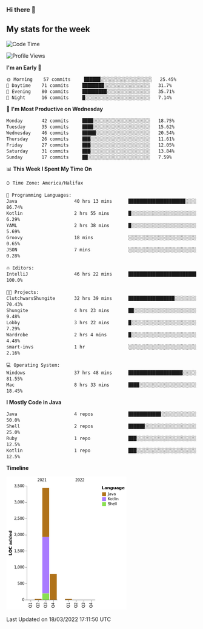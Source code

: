 ### Hi there 👋

## My stats for the week
<!--START_SECTION:waka-->
![Code Time](http://img.shields.io/badge/Code%20Time-98%20hrs%2014%20mins-blue)

![Profile Views](http://img.shields.io/badge/Profile%20Views-112-blue)

**I'm an Early 🐤** 

```text
🌞 Morning    57 commits     ██████░░░░░░░░░░░░░░░░░░░   25.45% 
🌆 Daytime    71 commits     ████████░░░░░░░░░░░░░░░░░   31.7% 
🌃 Evening    80 commits     █████████░░░░░░░░░░░░░░░░   35.71% 
🌙 Night      16 commits     █░░░░░░░░░░░░░░░░░░░░░░░░   7.14%

```
📅 **I'm Most Productive on Wednesday** 

```text
Monday       42 commits     ████░░░░░░░░░░░░░░░░░░░░░   18.75% 
Tuesday      35 commits     ████░░░░░░░░░░░░░░░░░░░░░   15.62% 
Wednesday    46 commits     █████░░░░░░░░░░░░░░░░░░░░   20.54% 
Thursday     26 commits     ███░░░░░░░░░░░░░░░░░░░░░░   11.61% 
Friday       27 commits     ███░░░░░░░░░░░░░░░░░░░░░░   12.05% 
Saturday     31 commits     ███░░░░░░░░░░░░░░░░░░░░░░   13.84% 
Sunday       17 commits     ██░░░░░░░░░░░░░░░░░░░░░░░   7.59%

```


📊 **This Week I Spent My Time On** 

```text
⌚︎ Time Zone: America/Halifax

💬 Programming Languages: 
Java                     40 hrs 13 mins      █████████████████████░░░░   86.74% 
Kotlin                   2 hrs 55 mins       █░░░░░░░░░░░░░░░░░░░░░░░░   6.29% 
YAML                     2 hrs 38 mins       █░░░░░░░░░░░░░░░░░░░░░░░░   5.69% 
Groovy                   18 mins             ░░░░░░░░░░░░░░░░░░░░░░░░░   0.65% 
JSON                     7 mins              ░░░░░░░░░░░░░░░░░░░░░░░░░   0.28%

🔥 Editors: 
IntelliJ                 46 hrs 22 mins      █████████████████████████   100.0%

🐱‍💻 Projects: 
ClutchwarsShungite       32 hrs 39 mins      █████████████████░░░░░░░░   70.43% 
Shungite                 4 hrs 23 mins       ██░░░░░░░░░░░░░░░░░░░░░░░   9.48% 
Lobby                    3 hrs 22 mins       █░░░░░░░░░░░░░░░░░░░░░░░░   7.29% 
Wardrobe                 2 hrs 4 mins        █░░░░░░░░░░░░░░░░░░░░░░░░   4.48% 
smart-invs               1 hr                ░░░░░░░░░░░░░░░░░░░░░░░░░   2.16%

💻 Operating System: 
Windows                  37 hrs 48 mins      ████████████████████░░░░░   81.55% 
Mac                      8 hrs 33 mins       ████░░░░░░░░░░░░░░░░░░░░░   18.45%

```

**I Mostly Code in Java** 

```text
Java                     4 repos             ████████████░░░░░░░░░░░░░   50.0% 
Shell                    2 repos             ██████░░░░░░░░░░░░░░░░░░░   25.0% 
Ruby                     1 repo              ███░░░░░░░░░░░░░░░░░░░░░░   12.5% 
Kotlin                   1 repo              ███░░░░░░░░░░░░░░░░░░░░░░   12.5%

```


**Timeline**

![Chart not found](https://raw.githubusercontent.com/lyndseyy/lyndseyy/main/charts/bar_graph.png) 


 Last Updated on 18/03/2022 17:11:50 UTC
<!--END_SECTION:waka-->